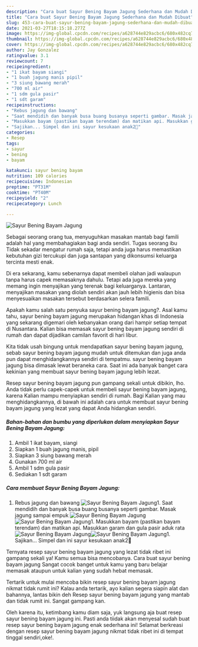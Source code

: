 ```yaml
---
description: "Cara buat Sayur Bening Bayam Jagung Sederhana dan Mudah Dibuat"
title: "Cara buat Sayur Bening Bayam Jagung Sederhana dan Mudah Dibuat"
slug: 453-cara-buat-sayur-bening-bayam-jagung-sederhana-dan-mudah-dibuat
date: 2021-03-27T18:15:18.277Z
image: https://img-global.cpcdn.com/recipes/a628744e829acbc6/680x482cq70/sayur-bening-bayam-jagung-foto-resep-utama.jpg
thumbnail: https://img-global.cpcdn.com/recipes/a628744e829acbc6/680x482cq70/sayur-bening-bayam-jagung-foto-resep-utama.jpg
cover: https://img-global.cpcdn.com/recipes/a628744e829acbc6/680x482cq70/sayur-bening-bayam-jagung-foto-resep-utama.jpg
author: Jay Gonzalez
ratingvalue: 3.1
reviewcount: 7
recipeingredient:
- "1 ikat bayam siangi"
- "1 buah jagung manis pipil"
- "3 siung bawang merah"
- "700 ml air"
- "1 sdm gula pasir"
- "1 sdt garam"
recipeinstructions:
- "Rebus jagung dan bawang"
- "Saat mendidih dan banyak busa buang busanya seperti gambar. Masak jagung sampai empuk"
- "Masukkan bayam (pastikan bayam terendam) dan matikan api. Masukkan garam dan gula pasir aduk rata"
- "Sajikan... Simpel dan ini sayur kesukaan anak2🤗"
categories:
- Resep
tags:
- sayur
- bening
- bayam

katakunci: sayur bening bayam 
nutrition: 109 calories
recipecuisine: Indonesian
preptime: "PT31M"
cooktime: "PT40M"
recipeyield: "2"
recipecategory: Lunch

---
```



![Sayur Bening Bayam Jagung](https://img-global.cpcdn.com/recipes/a628744e829acbc6/680x482cq70/sayur-bening-bayam-jagung-foto-resep-utama.jpg)

Sebagai seorang orang tua, menyuguhkan masakan mantab bagi famili adalah hal yang membahagiakan bagi anda sendiri. Tugas seorang ibu Tidak sekadar mengatur rumah saja, tetapi anda juga harus memastikan kebutuhan gizi tercukupi dan juga santapan yang dikonsumsi keluarga tercinta mesti enak.

Di era  sekarang, kamu sebenarnya dapat membeli olahan jadi walaupun tanpa harus capek memasaknya dahulu. Tetapi ada juga mereka yang memang ingin menyajikan yang terenak bagi keluarganya. Lantaran, menyajikan masakan yang diolah sendiri akan jauh lebih higienis dan bisa menyesuaikan masakan tersebut berdasarkan selera famili. 



Apakah kamu salah satu penyuka sayur bening bayam jagung?. Asal kamu tahu, sayur bening bayam jagung merupakan hidangan khas di Indonesia yang sekarang digemari oleh kebanyakan orang dari hampir setiap tempat di Nusantara. Kalian bisa memasak sayur bening bayam jagung sendiri di rumah dan dapat dijadikan camilan favorit di hari libur.

Kita tidak usah bingung untuk mendapatkan sayur bening bayam jagung, sebab sayur bening bayam jagung mudah untuk ditemukan dan juga anda pun dapat menghidangkannya sendiri di tempatmu. sayur bening bayam jagung bisa dimasak lewat beraneka cara. Saat ini ada banyak banget cara kekinian yang membuat sayur bening bayam jagung lebih lezat.

Resep sayur bening bayam jagung pun gampang sekali untuk dibikin, lho. Anda tidak perlu capek-capek untuk membeli sayur bening bayam jagung, karena Kalian mampu menyiapkan sendiri di rumah. Bagi Kalian yang mau menghidangkannya, di bawah ini adalah cara untuk membuat sayur bening bayam jagung yang lezat yang dapat Anda hidangkan sendiri.

<!--inarticleads1-->

##### Bahan-bahan dan bumbu yang diperlukan dalam menyiapkan Sayur Bening Bayam Jagung:

1. Ambil 1 ikat bayam, siangi
1. Siapkan 1 buah jagung manis, pipil
1. Siapkan 3 siung bawang merah
1. Gunakan 700 ml air
1. Ambil 1 sdm gula pasir
1. Sediakan 1 sdt garam




<!--inarticleads2-->

##### Cara membuat Sayur Bening Bayam Jagung:

1. Rebus jagung dan bawang
<img src="https://img-global.cpcdn.com/steps/bc2ff785ba113182/160x128cq70/sayur-bening-bayam-jagung-langkah-memasak-1-foto.jpg" alt="Sayur Bening Bayam Jagung">1. Saat mendidih dan banyak busa buang busanya seperti gambar. Masak jagung sampai empuk
<img src="https://img-global.cpcdn.com/steps/b5509a416530928f/160x128cq70/sayur-bening-bayam-jagung-langkah-memasak-2-foto.jpg" alt="Sayur Bening Bayam Jagung"><img src="https://img-global.cpcdn.com/steps/b4af06bcebe84172/160x128cq70/sayur-bening-bayam-jagung-langkah-memasak-2-foto.jpg" alt="Sayur Bening Bayam Jagung">1. Masukkan bayam (pastikan bayam terendam) dan matikan api. Masukkan garam dan gula pasir aduk rata
<img src="https://img-global.cpcdn.com/steps/ba77476250b4ad63/160x128cq70/sayur-bening-bayam-jagung-langkah-memasak-3-foto.jpg" alt="Sayur Bening Bayam Jagung"><img src="https://img-global.cpcdn.com/steps/7a9a30ad733c1bf4/160x128cq70/sayur-bening-bayam-jagung-langkah-memasak-3-foto.jpg" alt="Sayur Bening Bayam Jagung">1. Sajikan... Simpel dan ini sayur kesukaan anak2🤗




Ternyata resep sayur bening bayam jagung yang lezat tidak ribet ini gampang sekali ya! Kamu semua bisa mencobanya. Cara buat sayur bening bayam jagung Sangat cocok banget untuk kamu yang baru belajar memasak ataupun untuk kalian yang sudah hebat memasak.

Tertarik untuk mulai mencoba bikin resep sayur bening bayam jagung nikmat tidak rumit ini? Kalau anda tertarik, ayo kalian segera siapin alat dan bahannya, lantas bikin deh Resep sayur bening bayam jagung yang mantab dan tidak rumit ini. Sangat gampang kan. 

Oleh karena itu, ketimbang kamu diam saja, yuk langsung aja buat resep sayur bening bayam jagung ini. Pasti anda tiidak akan menyesal sudah buat resep sayur bening bayam jagung enak sederhana ini! Selamat berkreasi dengan resep sayur bening bayam jagung nikmat tidak ribet ini di tempat tinggal sendiri,oke!.

